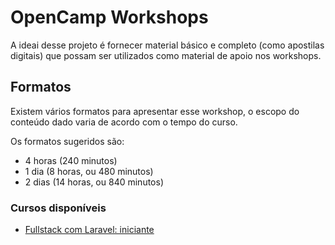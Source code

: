 # OpenCamp Workshops

A ideai desse projeto é fornecer material básico e completo (como apostilas digitais) que possam ser utilizados como material de apoio nos workshops.

## Formatos

Existem vários formatos para apresentar esse workshop, o escopo do conteúdo dado varia de acordo com o tempo do curso.

Os formatos sugeridos são:

- 4 horas (240 minutos)
- 1 dia (8 horas, ou 480 minutos)
- 2 dias (14 horas, ou 840 minutos)

### Cursos disponíveis

- [Fullstack com Laravel: iniciante](workshops/laravel-fullstack-iniciante/readme.md)